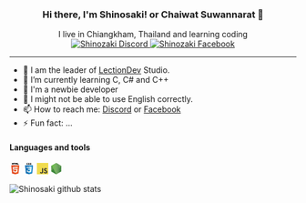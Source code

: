 <h3 align="center">Hi there, I'm Shinosaki! or Chaiwat Suwannarat 👋</h3>
<p align='center'>
  I live in Chiangkham, Thailand and learning coding
  <br/>
  <a href="https://discord.gg/VK4k3Br">
    <img alt="Shinozaki Discord" width="21px" src="https://raw.githubusercontent.com/anuraghazra/anuraghazra/master/assets/discord-round.svg" />
  </a>
  <a href="https://www.facebook.com/ChaiwatSuwannarat">
    <img alt="Shinozaki Facebook" width="21px" src="https://www.easysends.com/images/editor/facebook-512.png" />
  </a>
<p/>

---

- 👑 I am the leader of [LectionDev](https://lectiondev.web.app) Studio.
- 🌱 I’m currently learning C, C# and C++
- 📖 I'm a newbie developer
- 💬 I might not be able to use English correctly.
- 📫 How to reach me: [Discord](https://discord.gg/7B52BTf) or [Facebook](https://www.facebook.com/ChaiwatSuwannarat)
- ⚡ Fun fact: ...

#### Languages and tools
<code><img height="20" src="https://raw.githubusercontent.com/github/explore/80688e429a7d4ef2fca1e82350fe8e3517d3494d/topics/html/html.png" /></code>
<code><img height="20" src="https://raw.githubusercontent.com/github/explore/5c058a388828bb5fde0bcafd4bc867b5bb3f26f3/topics/css/css.png" /></code>
<code><img height="20" src="https://raw.githubusercontent.com/github/explore/80688e429a7d4ef2fca1e82350fe8e3517d3494d/topics/javascript/javascript.png" /></code>
<code><img height="20" src="https://raw.githubusercontent.com/github/explore/80688e429a7d4ef2fca1e82350fe8e3517d3494d/topics/nodejs/nodejs.png" /></code>

![Shinosaki github stats](https://github-readme-stats.vercel.app/api?username=shinosaki&show_icons=true)
